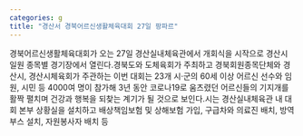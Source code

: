 ```yaml
---
categories: g
title: "경산서 경북어르신생활체육대회 27일 팡파르"
---
```

경북어르신생활체육대회가 오는 27일 경산실내체육관에서 개회식을 시작으로 경산시 일원 종목별 경기장에서 열린다.경북도와 도체육회가 주최하고 경북회원종목단체와 경산시, 경산시체육회가 주관하는 이번 대회는 23개 시·군의 60세 이상 어르신 선수와 임원, 시민 등 4000여 명이 참가해 3년 동안 코로나19로 움츠렸던 어르신들의 기지개를 활짝 펼치며 건강과 행복을 되찾는 계기가 될 것으로 보인다.시는 경산실내체육관 내 대회 본부 상황실을 설치하고 배상책임보험 및 상해보험 가입, 구급차와 의료진 배치, 방역 부스 설치, 자원봉사자 배치 등
